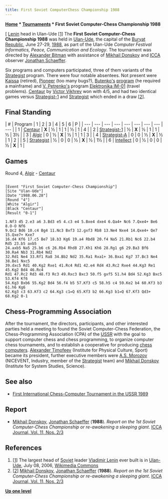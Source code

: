 ```yaml
---
title: First Soviet ComputerChess Championship 1988
---
```

**[Home](Home "Home") * [Tournaments](Tournaments_and_Matches "Tournaments and Matches") * First Soviet Computer-Chess Championship 1988**

\[ [Lenin](https://en.wikipedia.org/wiki/Vladimir_Lenin) head in Ulan-Ude <a id="cite-note-1" href="#cite-ref-1">[1]</a>
The **First Soviet Computer-Chess Championship 1988** was held in [Ulan-Ude](https://en.wikipedia.org/wiki/Ulan-Ude), the capital of the [Buryat Republic](https://en.wikipedia.org/wiki/Buryatia), June 27-29, [1988](Timeline#1988 "Timeline"), as part of the Ulan-Ude *Computer Festival Informatics, Peace, Communication and Ecology*. The tournament was directed by [Alexander Bitman](Alexander_Bitman "Alexander Bitman") with assistance of [Mikhail Donskoy](Mikhail_Donskoy "Mikhail Donskoy") and [ICCA](ICCA "ICCA") observer [Jonathan Schaeffer](Jonathan_Schaeffer "Jonathan Schaeffer").

Six programs and computers participated, three of them variants of the [Strategist](Strategist "Strategist") program. There were four notable absentees. Not present were [Kaissa](Kaissa "Kaissa") (retired), [Pioneer](Pioneer "Pioneer") (too many bugs?), [Butenko's](index.php?title=Vladimir_Butenko&action=edit&redlink=1 "Vladimir Butenko (page does not exist)") [program](index.php?title=Eureka&action=edit&redlink=1 "Eureka (page does not exist)") (he required a mainframe) and [V. Petrenko's](index.php?title=V._Petrenko&action=edit&redlink=1 "V. Petrenko (page does not exist)") program [Elektronika IM-01](Elektronika_IM "Elektronika IM") (travel problems). [Centaur](Centaur "Centaur") by [Victor Vikhrev](Victor_Vikhrev "Victor Vikhrev") won with 4/5, and had two identical games versus [Strategist-1](Strategist "Strategist") and [Strategist](Strategist "Strategist") which ended in a draw <a id="cite-note-2" href="#cite-ref-2">[2]</a>.

## Final Standing

|  #
|  Program
|  1
|  2
|  3
|  4
|  5
|  6
|  P
|
| --- | --- | --- | --- | --- | --- | --- | --- | --- |
|  1
| [Centaur](Centaur "Centaur") | **X** |  ½
|  1
|  1
|  ½
|  1
|  4
|
|  2
| [Strategist-1](Strategist "Strategist") |  ½
| **X** |  ½
|  1
|  1
|  ½
|  3½
|
|  3
| [Algir](Algir "Algir") |  0
|  ½
| **X** |  ½
|  1
|  1
|  3
|
|  4
| [Strategist-A](Strategist "Strategist") |  0
|  0
|  ½
| **X** |  ½
|  1
|  2
|
|  5
| [Strategist](Strategist "Strategist") |  ½
|  0
|  0
|  ½
| **X** |  ½
|  1½
|
|  6
| [Intellect](Intellect "Intellect") |  0
|  ½
|  0
|  0
|  ½
| **X** |  1
|

## Games

Round 4, [Algir](Algir "Algir") - [Centaur](Centaur "Centaur")

```

[Event "First Soviet Computer-Chess Championship"]
[Site "Ulan-Ude"]
[Date "1988.06.28"]
[Round "4"]
[White "Algir"]
[Black "Centaur"]
[Result "0-1"]

1.Nf3 d5 2.e3 a6 3.Bd3 e5 4.c3 e4 5.Bxe4 dxe4 6.Qa4+ Nc6 7.Qxe4+ Be6 8.O-O Nf6
9.Qc2 Bd6 10.c4 Bg4 11.Nc3 Bxf3 12.gxf3 Rb8 13.Ne4 Nxe4 14.Qxe4+ Qe7 15.Qxe7+ Kxe7
16.d4 Kf6 17.c5 Be7 18.b3 Kg6 19.a4 Rbd8 20.f4 Na5 21.Rb1 Nc6 22.b4 Rd5 23.b5 axb5
24.axb5 Na5 25.b6 c6 26.Rb4 Rhd8 27.Kh1 Kh6 28.Rg1 g6 29.Ba3 Bf6 30.Ra4 Nb3 31.Rb4 Nd2
32.Rd1 Ne4 33.Rf1 Ra8 34.Bb2 Nd2 35.Ra1 Rxa1+ 36.Bxa1 Kg7 37.Bc3 Ne4 38.Be1 Nxc5
39.dxc5 Rd1 40.Kg2 Rxe1 41.Rc4 Rd1 42.e4 Rd4 43.Rc2 Rxe4 44.Kg3 Re1 45.Kg2 Bd4 46.Rc4
Rd1 47.Rc2 Rd3 48.f3 Rc3 49.Rxc3 Bxc3 50.f5 gxf5 51.h4 Bd4 52.Kg3 Bxc5 53.Kf4 Kf6
54.Kg3 Bxb6 55.Kg2 Bd4 56.f4 b5 57.Kf3 c5 58.h5 c4 59.Ke2 b4 60.Kf3 b3 61.h6 Kg6
62.Kg3 c3 63.Kf3 c2 64.Kg3 c1=Q 65.Kf3 b2 66.Kg3 b1=Q 67.Kf3 Qd3+ 68.Kg2 0-1

```

## Chess-Programming Association

After the tournament, the directors, participants, and other interested parties held a meeting to found the Soviet Computer-Chess Federation, the Chess-Programming Association (CPA) of the [USSR](https://en.wikipedia.org/wiki/Soviet_Union) with the goal to support computer chess and chess programming, to organize computer chess tournaments, and to establish a cooperative for producing [chess computers](Dedicated_Chess_Computers "Dedicated Chess Computers"). [Alexander Timofeev](Alexander_Timofeev "Alexander Timofeev") (Institute for Physical Culture, Sport) became its president, further executive members were [A.S. Morozov](index.php?title=A.S._Morozov&action=edit&redlink=1 "A.S. Morozov (page does not exist)") (NICEVENT, Industry, member of the [Strategist](Strategist "Strategist") team) and [Mikhail Donskoy](Mikhail_Donskoy "Mikhail Donskoy") (Institute for System Studies, Science).

## See also

- [First International Chess-Computer Tournament in the USSR 1989](First_International_Chess-Computer_Tournament_in_the_USSR_1989 "First International Chess-Computer Tournament in the USSR 1989")

## Report

- [Mikhail Donskoy](Mikhail_Donskoy "Mikhail Donskoy"), [Jonathan Schaeffer](Jonathan_Schaeffer "Jonathan Schaeffer") (**1988**). *Report on the 1st Soviet Computer-Chess Championship or re-awakening a sleeping giant*. [ICCA Journal, Vol. 11, Nos. 2/3](ICGA_Journal#11_23 "ICGA Journal")

## References

1. <a id="cite-ref-1" href="#cite-note-1">[1]</a> The largest head of [Soviet](https://en.wikipedia.org/wiki/Soviet_Union) leader [Vladimir Lenin](https://en.wikipedia.org/wiki/Vladimir_Lenin) ever built is in [Ulan-Ude](https://en.wikipedia.org/wiki/Ulan-Ude), July 08, 2006, [Wikimedia Commons](https://en.wikipedia.org/wiki/Wikimedia_Commons)
1. <a id="cite-ref-2" href="#cite-note-2">[2]</a> [Mikhail Donskoy](Mikhail_Donskoy "Mikhail Donskoy"), [Jonathan Schaeffer](Jonathan_Schaeffer "Jonathan Schaeffer") (**1988**). *Report on the 1st Soviet Computer-Chess Championship or re-awakening a sleeping giant*. [ICCA Journal, Vol. 11, Nos. 2/3](ICGA_Journal#11_23 "ICGA Journal")

**[Up one level](Tournaments_and_Matches "Tournaments and Matches")**

